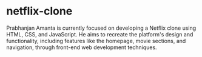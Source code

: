 # netflix-clone


Prabhanjan Amanta is currently focused on developing a Netflix clone using HTML, CSS, and JavaScript. He aims to recreate the platform's design and functionality, including features like the homepage, movie sections, and navigation, through front-end web development techniques.
